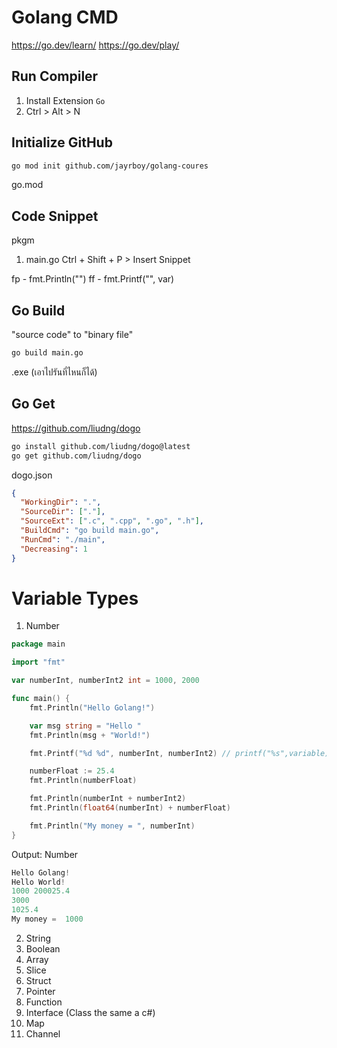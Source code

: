 # Golang CMD

https://go.dev/learn/
https://go.dev/play/

## Run Compiler

1. Install Extension `Go`
2. Ctrl > Alt > N

## Initialize GitHub

```sh
go mod init github.com/jayrboy/golang-coures
```

go.mod

## Code Snippet

pkgm

1. main.go Ctrl + Shift + P > Insert Snippet

fp - fmt.Println("")
ff - fmt.Printf("", var)

## Go Build

"source code" to "binary file"

```sh
go build main.go
```

.exe (เอาไปรันที่ไหนก็ได้)

## Go Get

https://github.com/liudng/dogo

```sh
go install github.com/liudng/dogo@latest
go get github.com/liudng/dogo
```

dogo.json

```json
{
  "WorkingDir": ".",
  "SourceDir": ["."],
  "SourceExt": [".c", ".cpp", ".go", ".h"],
  "BuildCmd": "go build main.go",
  "RunCmd": "./main",
  "Decreasing": 1
}
```

# Variable Types

1. Number

```go
package main

import "fmt"

var numberInt, numberInt2 int = 1000, 2000

func main() {
	fmt.Println("Hello Golang!")

	var msg string = "Hello "
	fmt.Println(msg + "World!")

	fmt.Printf("%d %d", numberInt, numberInt2) // printf("%s",variable) in c language

	numberFloat := 25.4
	fmt.Println(numberFloat)

	fmt.Println(numberInt + numberInt2)
	fmt.Println(float64(numberInt) + numberFloat)

	fmt.Println("My money = ", numberInt)
}
```

Output: Number

```c
Hello Golang!
Hello World!
1000 200025.4
3000
1025.4
My money =  1000
```

2. String
3. Boolean
4. Array
5. Slice
6. Struct
7. Pointer
8. Function
9. Interface (Class the same a c#)
10. Map
11. Channel
